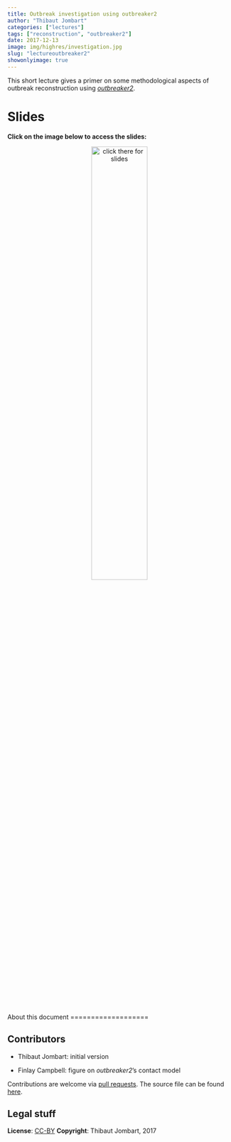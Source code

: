 ```yaml
---
title: Outbreak investigation using outbreaker2
author: "Thibaut Jombart"
categories: ["lectures"]
tags: ["reconstruction", "outbreaker2"]
date: 2017-12-13
image: img/highres/investigation.jpg
slug: "lectureoutbreaker2"
showonlyimage: true
---
```


This short lecture gives a primer on some methodological aspects of
outbreak reconstruction using
[*outbreaker2*](http://www.repidemicsconsortium.org/outbreaker2).

Slides
======

**Click on the image below to access the slides:**

<center>
<a href="../../slides/outbreaker2/outbreaker2.html"><img class="gateway" src="../../img/highres/investigation.jpg" width="50%" alt="click there for slides" align="middle"></a>
</center>
About this document
===================

Contributors
------------

-   Thibaut Jombart: initial version

-   Finlay Campbell: figure on *outbreaker2*’s contact model

Contributions are welcome via [pull
requests](https://github.com/reconhub/learn/pulls). The source file can
be found
[here](https://github.com/reconhub/learn/blob/master/static/slides/outbreaker2/outbreaker2.Rmd).

Legal stuff
-----------

**License**: [CC-BY](https://creativecommons.org/licenses/by/3.0/)
**Copyright**: Thibaut Jombart, 2017
